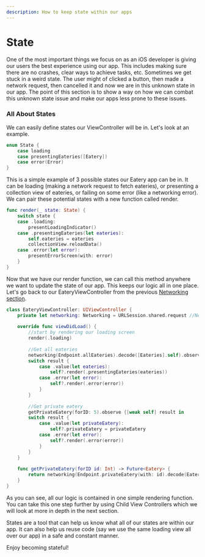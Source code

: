 ```yaml
---
description: How to keep state within our apps
---
```


# State

One of the most important things we focus on as an iOS developer is giving our users the best experience using our app. This includes making sure there are no crashes, clear ways to achieve tasks, etc. Sometimes we get stuck in a weird state. The user might of clicked a button, then made a network request, then cancelled it and now we are in this unknown state in our app. The point of this section is to show a way on how we can combat this unknown state issue and make our apps less prone to these issues.

### All About States

We can easily define states our ViewController will be in. Let's look at an example.

```swift
enum State {
    case loading
    case presentingEateries([Eatery])
    case error(Error)
}
```

This is a simple example of 3 possible states our Eatery app can be in. It can be loading \(making a network request to fetch eateries\), or presenting a collection view of eateries, or failing on some error \(like a networking error\). We can pair these potential states with a new function called render.

```swift
func render(_ state: State) {
    switch state {
    case .loading:
        presentLoadingIndicator()
    case .presentingEateries(let eateries):
        self.eateries = eateries
        collectionView.reloadData()
    case .error(let error):
        presentErrorScreen(with: error)
    }
}
```

Now that we have our render function, we can call this method anywhere we want to update the state of our app. This keeps our logic all in one place. Let's go back to our EateryViewController from the previous [Networking section](networking.md#endpoint-swift).

```swift
class EateryViewController: UIViewController {
    private let networking: Networking = URLSession.shared.request //Networking is a typealias included in Future.swift
    
    override func viewDidLoad() {
        //start by rendering our loading screen
        render(.loading)
        
        //Get all eateries
        networking(Endpoint.allEateries).decode([Eateries].self).observe {[weak self] result in
        switch result {
            case .value(let eateries):
                self?.render(.presentingEateries(eateries))
            case .error(let error):
                self?.render(.error(error))
            }
        }
        
        //Get private eatery
        getPrivateEatery(forID: 5).observe {[weak self] result in
        switch result {
            case .value(let privateEatery):
                self?.privateEatery = privateEatery
            case .error(let error):
                self?.render(.error(error))
            }
        }
    }
    
    func getPrivateEatery(forID id: Int) -> Future<Eatery> {
        return networking(Endpoint.privateEatery(with: id).decode(Eatery.self)
    }
}
```

As you can see, all our logic is contained in one simple rendering function. You can take this one step further by using Child View Controllers which we will look at more in depth in the next section.

States are a tool that can help us know what all of our states are within our app. It can also help us reuse code \(say we use the same loading view all over our app\) in a safe and constant manner.

Enjoy becoming stateful!


